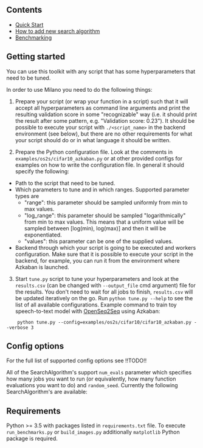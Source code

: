 ## Contents
* [Quick Start](Quick_start.md)
* [How to add new search algorithm](how-to-add-new-search-algorithm.md)
* [Benchmarking](benchmarking.md)

## Getting started

You can use this toolkit with any script that has some
hyperparameters that need to be tuned. 

In order to use Milano you need to do the following things:

1. Prepare your script (or wrap your function in a script) such that it will
accept all hyperparameters as command
line arguments and print the resulting validation score in some "recognizable"
way (i.e. it should print the result after some pattern, e.g.
"Validation score: 0.23"). It should be possible to execute your script with
`./<script_name>` in the backend environment (see below), but there are no other
requirements for what your script should do or in what language it should
be written.

2. Prepare the Python configuration file. Look at the comments in
   `examples/os2s/cifar10_azkaban.py` or at other provided configs for
    examples on how to write the configuration file. In general it should
    specify the following:
  * Path to the script that need to be tuned.
  * Which parameters to tune and in which ranges. Supported parameter types are
     * "range": this parameter should be sampled uniformly from min to max values.
     * "log_range": this parameter should be sampled "logarithmically"
     from min to max values. This means that a uniform value will be
     sampled between [log(min), log(max)] and then it will be
     exponentiated.
     * "values": this parameter can be one of the supplied values.
  * Backend through which your script is going to be executed and workers configuration. Make sure
    that it is possible to execute your script in the backend, for example, you
    can run it from the environment where Azkaban is launched.

3. Start `tune.py` script to tune your hyperparameters and look at the
`results.csv` (can be changed with `--output_file` cmd argument) file for the
results. You don't need to wait for all jobs to
finish, `results.csv` will be updated iteratively on the go.
Run `python tune.py --help` to see the list of all available configurations.
Example command to train toy speech-to-text model with
[OpenSeq2Seq](https://github.com/NVIDIA/OpenSeq2Seq) using Azkaban:

```
    python tune.py --config=examples/os2s/cifar10/cifar10_azkaban.py --verbose 3
```

## Config options

For the full list of supported config options see !!TODO!!

All of the SearchAlgorithm's support `num_evals` parameter which specifies how
many jobs you want to run (or equivalently, how many function evaluations you
want to do) and `random_seed`. Currently the following SearchAlgorithm's are
available:



## Requirements
Python >= 3.5 with packages listed in `requirements.txt` file.
To execute `run_benchmarks.py` or `build_images.py` additionally `matplotlib`
Python package is required.